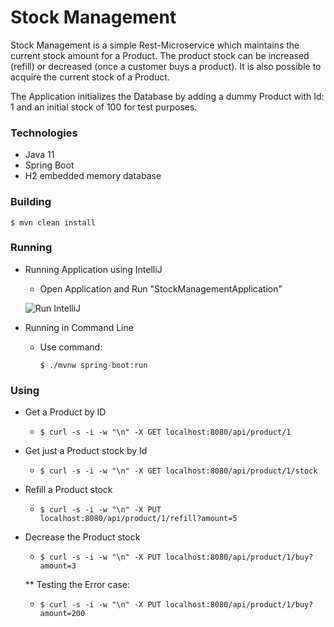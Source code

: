 # Stock Management #

Stock Management is a simple Rest-Microservice which maintains the current stock amount for a Product. The product stock can be increased (refill) or decreased (once a customer buys a product).
It is also possible to acquire the current stock of a Product.

The Application initializes the Database by adding a dummy Product with Id: 1 and an initial stock of 100 for test purposes.

### Technologies ###
* Java 11
* Spring Boot
* H2 embedded memory database

### Building ###
    $ mvn clean install

### Running ###
* Running Application using IntelliJ
    - Open Application and Run "StockManagementApplication"

    ![Run IntelliJ](stock-management-raw/run-intellij.png)

* Running in Command Line
    - Use command:
    
        `$ ./mvnw spring-boot:run`

### Using ###
* Get a Product by ID
    - `$ curl -s -i -w "\n" -X GET localhost:8080/api/product/1`

* Get just a Product stock by Id
    - `$ curl -s -i -w "\n" -X GET localhost:8080/api/product/1/stock`

* Refill a Product stock
    - `$ curl -s -i -w "\n" -X PUT localhost:8080/api/product/1/refill?amount=5`

* Decrease the Product stock
    - `$ curl -s -i -w "\n" -X PUT localhost:8080/api/product/1/buy?amount=3`
    
    ** Testing the Error case:
    - `$ curl -s -i -w "\n" -X PUT localhost:8080/api/product/1/buy?amount=200`
    